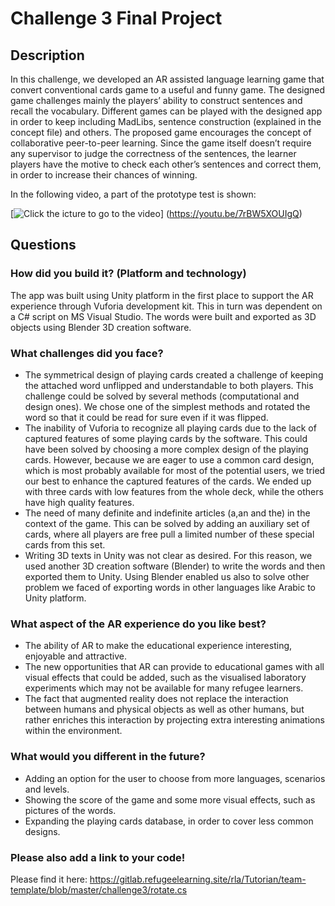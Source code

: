 # Challenge 3 Final Project

## Description

In this challenge, we developed an AR assisted language learning game that convert conventional cards game to a useful and funny game. The designed game challenges mainly the players’ ability to construct sentences and recall the vocabulary. Different games can be played with the designed app in order to keep including MadLibs, sentence construction (explained in the concept file) and others. The proposed game encourages the concept of collaborative peer-to-peer learning. Since the game itself doesn’t require any supervisor to judge the correctness of the sentences, the learner players have the motive to check each other’s sentences and correct them, in order to increase their chances of winning.

In the following video, a part of the prototype test is shown:

[![Click the icture to go to the video](https://img.youtube.com/vi/7rBW5XOUIgQ/0.jpg)]
(https://youtu.be/7rBW5XOUIgQ)


## Questions

### How did you build it? (Platform and technology)

The app was built using Unity platform in the first place to support the AR experience through Vuforia development kit. This in turn was dependent on a C# script on MS Visual Studio. The words were built and exported as 3D objects using Blender 3D creation software.

### What challenges did you face?

- The symmetrical design of playing cards created a challenge of keeping the attached word unflipped and understandable to both players. This challenge could be solved by several methods (computational and design ones). We chose one of the simplest methods and rotated the word so that it could be read for sure even if it was flipped.
- The inability of Vuforia to recognize all playing cards due to the lack of captured features of some playing cards by the software. This could have been solved by choosing a more complex design of the playing cards. However, because we are eager to use a common card design, which is most probably available for most of the potential users, we tried our best to enhance the captured features of the cards. We ended up with three cards with low features from the whole deck, while the others have high quality features.
- The need of many definite and indefinite articles (a,an and the) in the context of the game. This can be solved by adding an auxiliary set of cards, where all players are free pull a limited number of these special cards from this set.
- Writing 3D texts in Unity was not clear as desired. For this reason, we used another 3D creation software (Blender) to write the words and then exported them to Unity. Using Blender enabled us also to solve other problem we faced of exporting words in other languages like Arabic to Unity platform.



### What aspect of the AR experience do you like best? 

- The ability of AR to make the educational experience interesting, enjoyable and attractive.
- The new opportunities that AR can provide to educational games with all visual effects that could be added, such as the visualised laboratory experiments which may not be available for many refugee learners.
- The fact that augmented reality does not replace the interaction between humans and physical objects as well as other humans, but rather enriches this interaction by projecting extra interesting animations within the environment.



### What would you different in the future? 

- Adding an option for the user to choose from more languages, scenarios and levels.
- Showing the score of the game and some more visual effects, such as pictures of the words.
- Expanding the playing cards database, in order to cover less common designs.


### Please also add a link to your code!

Please find it here:
https://gitlab.refugeelearning.site/rla/Tutorian/team-template/blob/master/challenge3/rotate.cs
